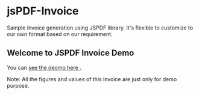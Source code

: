 # jsPDF-Invoice
Sample Invoice generation using JSPDF library. It's flexible to customize to our own format based on our requirement.


## Welcome to JSPDF Invoice Demo

You can [see the deomo here ](https://jinoshaji.github.io/jsPDF-Invoice/).

Note: All the figures and values of this invoice are just only for demo purpose.
